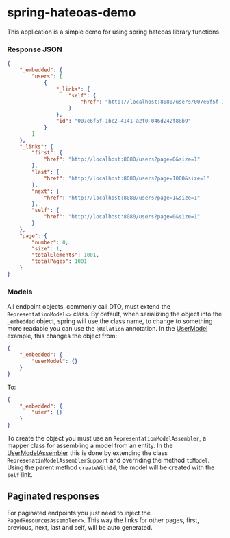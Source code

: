 # spring-hateoas-demo

This application is a simple demo for using spring hateoas library functions.

### Response JSON

``` json
{
    "_embedded": {
        "users": [
            {
                "_links": {
                    "self": {
                        "href": "http://localhost:8080/users/007e6f5f-1bc2-4141-a2f0-046d242f88b9"
                    }
                },
                "id": "007e6f5f-1bc2-4141-a2f0-046d242f88b9"
            }
        ]
    },
    "_links": {
        "first": {
            "href": "http://localhost:8080/users?page=0&size=1"
        },
        "last": {
            "href": "http://localhost:8080/users?page=1000&size=1"
        },
        "next": {
            "href": "http://localhost:8080/users?page=1&size=1"
        },
        "self": {
            "href": "http://localhost:8080/users?page=0&size=1"
        }
    },
    "page": {
        "number": 0,
        "size": 1,
        "totalElements": 1001,
        "totalPages": 1001
    }
}
```

### Models

All endpoint objects, commonly call DTO, must extend the `RepresentationModel<>` class. By default, when serializing 
 the object into the `_embedded` object, spring will use the class name, to change to something more readable you can use
 the `@Relation` annotation. In the [UserModel](/src/main/java/io/opelt/hateoas/controller/UserModel.java) example,
 this changes the object from: 
``` json
{
    "_embedded": {
        "userModel": {}
    }
}
```
To:
``` json
{
    "_embedded": {
        "user": {}
    }
}
```

 To create the object you must use an `RepresentationModelAssembler`, a mapper class for assembling a model from an
  entity. In the [UserModelAssembler](/src/main/java/io/opelt/hateoas/controller/UserModelAssembler.java) this is done by
  extending the class `RepresenatinModelAssemblerSupport` and overriding the method `toModel`. Using the parent method 
  `createWithId`, the model will be created with the `self` link.
  
## Paginated responses

For paginated endpoints you just need to inject the `PagedResourcesAssembler<>`. This way the links for other pages,
first, previous, next, last and self, will be auto generated.
   